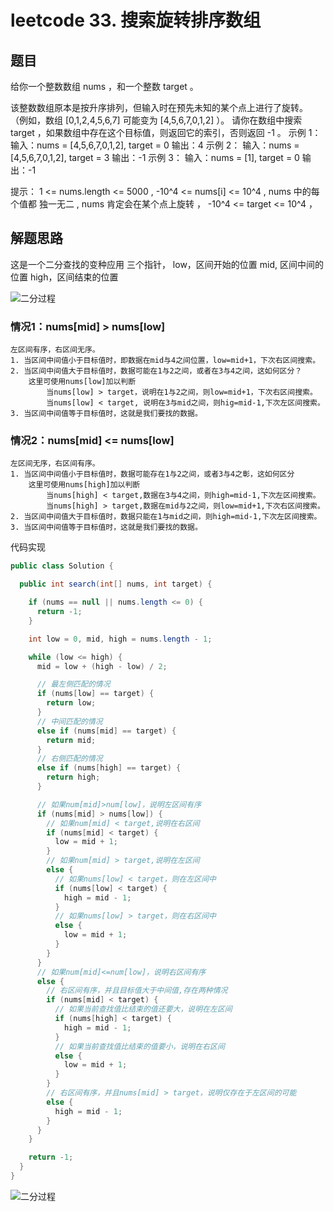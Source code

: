 # leetcode 33. 搜索旋转排序数组

## 题目
给你一个整数数组 nums ，和一个整数 target 。 

该整数数组原本是按升序排列，但输入时在预先未知的某个点上进行了旋转。
（例如，数组 [0,1,2,4,5,6,7] 可能变为 [4,5,6,7,0,1,2] ）。 
请你在数组中搜索 target ，如果数组中存在这个目标值，则返回它的索引，否则返回 -1 。 
示例 1： 
输入：nums = [4,5,6,7,0,1,2], target = 0
输出：4
示例 2： 
输入：nums = [4,5,6,7,0,1,2], target = 3
输出：-1 
 示例 3： 
输入：nums = [1], target = 0
输出：-1

 提示： 
 1 <= nums.length <= 5000 , 
 -10^4 <= nums[i] <= 10^4 ,
 nums 中的每个值都 独一无二 , 
 nums 肯定会在某个点上旋转 ， 
 -10^4 <= target <= 10^4 ，

 
 ## 解题思路
 这是一个二分查找的变种应用
 三个指针，
 low，区间开始的位置
 mid, 区间中间的位置
 high，区间结束的位置 
 
 ![二分过程](file:///D:\doc\博客\数据结构与算法\二分查找/leetcode-33-情况说明.png)
 
### 情况1：nums[mid] > nums[low]
> 
    左区间有序，右区间无序。 
    1. 当区间中间值小于目标值时，即数据在mid与4之间位置，low=mid+1，下次右区间搜索。
    2. 当区间中间值大于目标值时，数据可能在1与2之间，或者在3与4之间，这如何区分？
        这里可使用nums[low]加以判断
            当nums[low] > target，说明在1与2之间，则low=mid+1，下次右区间搜索。
            当nums[low] < target, 说明在3与mid之间，则hig=mid-1,下次左区间搜索。
    3. 当区间中间值等于目标值时，这就是我们要找的数据。   
>


### 情况2：nums[mid] <= nums[low]
>
    左区间无序，右区间有序。
    1. 当区间中间值小于目标值时，数据可能存在1与2之间，或者3与4之彰，这如何区分
        这里可使用nums[high]加以判断
            当nums[high] < target,数据在3与4之间，则high=mid-1,下次左区间搜索。
            当nums[high] > target,数据在mid与2之间，则low=mid+1,下次右区间搜索。
    2. 当区间中间值大于目标值时，数据只能在1与mid之间，则high=mid-1,下次左区间搜索。
    3. 当区间中间值等于目标值时，这就是我们要找的数据。   
>


代码实现
```java
public class Solution {

  public int search(int[] nums, int target) {

    if (nums == null || nums.length <= 0) {
      return -1;
    }

    int low = 0, mid, high = nums.length - 1;

    while (low <= high) {
      mid = low + (high - low) / 2;

      // 最左侧匹配的情况
      if (nums[low] == target) {
        return low;
      }
      // 中间匹配的情况
      else if (nums[mid] == target) {
        return mid;
      }
      // 右侧匹配的情况
      else if (nums[high] == target) {
        return high;
      }

      // 如果num[mid]>num[low]，说明左区间有序
      if (nums[mid] > nums[low]) {
        // 如果num[mid] < target,说明在右区间
        if (nums[mid] < target) {
          low = mid + 1;
        }
        // 如果num[mid] > target,说明在左区间
        else {
          // 如果nums[low] < target，则在左区间中
          if (nums[low] < target) {
            high = mid - 1;
          }
          // 如果nums[low] > target，则在右区间中
          else {
            low = mid + 1;
          }
        }
      }
      // 如果num[mid]<=num[low]，说明右区间有序
      else {
        // 右区间有序，并且目标值大于中间值,存在两种情况
        if (nums[mid] < target) {
          // 如果当前查找值比结束的值还要大，说明在左区间
          if (nums[high] < target) {
            high = mid - 1;
          }
          // 如果当前查找值比结束的值要小，说明在右区间
          else {
            low = mid + 1;
          }
        }
        // 右区间有序，并且nums[mid] > target，说明仅存在于左区间的可能
        else {
          high = mid - 1;
        }
      }
    }

    return -1;
  }
}
```

![二分过程](file:///D:\doc\博客\数据结构与算法\二分查找/leetcode-33-提交结果.png)